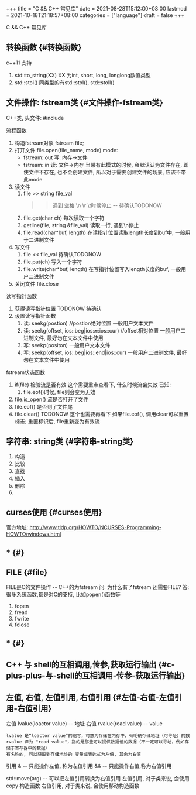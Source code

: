 +++
title = "C && C++ 常见库"
date = 2021-08-28T15:12:00+08:00
lastmod = 2021-10-18T21:18:57+08:00
categories = ["language"]
draft = false
+++

C && C++ 常见库

<!--more-->


## 转换函数 {#转换函数}

c++11 支持

1.  std::to\_string(XX)
    XX 为int, short, long, longlong数值类型
2.  std::stoi()
    同类型的有std::stol(), std::stoll()


## 文件操作: fstream类 {#文件操作-fstream类}

C++类, 头文件:
\#include <fstream>

流程函数

1.  构造fstream对象
    fstream file;
2.  打开文件
    file.open(file\_name, mode)
    mode:
    -   fstream::out  写: 内存->文件
    -   fstream::in   读: 文件->内存
        当带有此模式的时候, 会默认认为文件存在,
        即使文件不存在, 也不会创建文件;
        所以对于需要创建文件的场景, 应该不带此mode
3.  读文件
    1.  file >> string file\_val
        >> 遇到 空格 \n \r \t时候停止 -- 待确认TODONOW
    2.  file.get(char ch)
        每次读取一个字符
    3.  getline(file, string &file\_val)
        读取一行, 遇到\n停止
    4.  file.read(char\*buf, length)
        在读指针位置读取length长度到buf中, 一般用于二进制文件
4.  写文件
    1.  file << file\_val
        待确认TODONOW
    2.  file.put(ch)
        写入一个字符
    3.  file.write(char\*buf, length)
        在写指针位置写入length长度的buf, 一般用户二进制文件
5.  关闭文件
    file.close

读写指针函数

1.  获得读写指针位置
    TODONOW 待确认
2.  设置读写指针函数
    1.  读: seekg(postion) //postion绝对位置
        一般用户文本文件
    2.  读: seekg(offset, ios::beg|ios::end::ios::cur) //offset相对位置
        一般用户二进制文件, 最好勿在文本文件中使用
    3.  写: seekp(positon)
        一般用户文本文件
    4.  写: seekp(offset, ios::beg|ios::end|ios::cur)
        一般用户二进制文件, 最好勿在文本文件中使用

fstream状态函数

1.  if(file) 检验流是否有效
    这个需要重点查看下, 什么时候流会失效
    已知:
    1.  file.eof()时候, file则会变为无效
2.  file.is\_open() 流是否打开了文件
3.  file.eof() 是否到了文件尾
4.  file.clear()
    TODONOW 这个也需要再看下
    如果file.eof(), 调用clear可以重置标志;
    重置标识后, file重新变为有效流


## 字符串: string类 {#字符串-string类}

1.  构造
2.  比较
3.  查找
4.  插入
5.  删除
6.


## curses使用 {#curses使用}

官方地址: <http://www.tldp.org/HOWTO/NCURSES-Programming-HOWTO/windows.html>


## ********************************************\********************************************* {#}


## FILE {#file}

FILE是C的文件操作 -- C++的为fstream
问: 为什么有了fstream 还需要FILE?
答: 很多系统函数,都是对C的支持, 比如popen()函数等

1.  fopen
2.  fread
3.  fwrite
4.  fclose


## ********************************************\********************************************* {#}


## C++ 与 shell的互相调用,传参,获取运行输出 {#c-plus-plus-与-shell的互相调用-传参-获取运行输出}


## 左值, 右值, 左值引用, 右值引用 {#左值-右值-左值引用-右值引用}

左值 lvalue(loactor value)  -- 地址
右值 rvalue(read value) -- value

```text
lvalue 是“loactor value”的缩写，可意为存储在内存中、有明确存储地址（可寻址）的数
rvalue 译为 "read value"，指的是那些可以提供数据值的数据（不一定可以寻址，例如存储于寄存器中的数据）
有名称的, 可以获取到存储地址的 变量或表达式为左值, 其余为右值
```

引用
& -- 只能操作左值, 称为左值引用
&& -- 只能操作右值,称为右值引用

std::move(arg) -- 可以把左值引用转换为右值引用
左值引用, 对于类来说, 会使用copy 构造函数
右值引用, 对于类来说, 会使用移动构造函数
